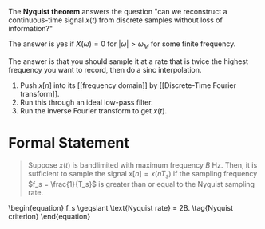 The **Nyquist theorem** answers the question "can we reconstruct a continuous-time signal $x(t)$ from discrete samples without loss of information?"

The answer is yes if $X(\omega) = 0$ for $|\omega| > \omega_M$ for some finite frequency.

The answer is that you should sample it at a rate that is twice the highest frequency you want to record, then do a sinc interpolation.

1. Push $x[n]$ into its [[frequency domain]] by [[Discrete-Time Fourier transform]].
2. Run this through an ideal low-pass filter.
3. Run the inverse Fourier transform to get $x(t)$.

# Formal Statement

> Suppose $x(t)$ is bandlimited with maximum frequency $B$ Hz. Then, it is sufficient to sample the signal $x[n] = x(nT_s)$ if the sampling frequency $f_s = \frac{1}{T_s}$ is greater than or equal to the Nyquist sampling rate.

\begin{equation}
f_s \geqslant \text{Nyquist rate} = 2B. \tag{Nyquist criterion}
\end{equation}
